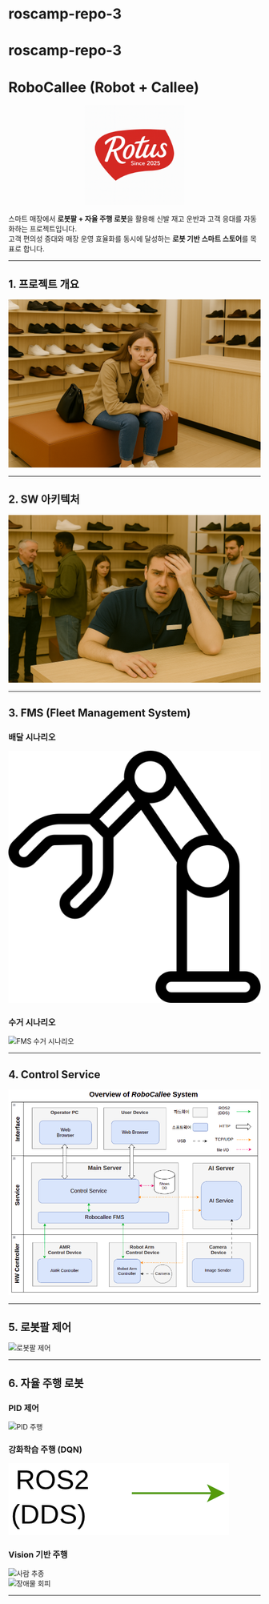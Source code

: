# roscamp-repo-3
# roscamp-repo-3

# RoboCallee (Robot + Callee)

<p align="center">
  <img src="./docs/images/logo.png" alt="RoboCallee Logo" width="200"/>
</p>

스마트 매장에서 **로봇팔 + 자율 주행 로봇**을 활용해 신발 재고 운반과 고객 응대를 자동화하는 프로젝트입니다.  
고객 편의성 증대와 매장 운영 효율화를 동시에 달성하는 **로봇 기반 스마트 스토어**를 목표로 합니다.

---

## 1. 프로젝트 개요
![프로젝트 개요](./docs/images/slide_4_img_4.png)

---

## 2. SW 아키텍처
![소프트웨어 아키텍처](./docs/images/slide_4_img_5.png)

---

## 3. FMS (Fleet Management System)
### 배달 시나리오
![FMS 배달 시나리오](./docs/images/fms_delivery.gif)

### 수거 시나리오
![FMS 수거 시나리오](./docs/images/slide_19_img_1.gif)

---

## 4. Control Service
![Control Service](./docs/images/control_service.gif)

---

## 5. 로봇팔 제어
![로봇팔 제어](./docs/images/slide_27_img_17.gif)

---

## 6. 자율 주행 로봇
### PID 제어
![PID 주행](./docs/images/mobile_pid.gif)

### 강화학습 주행 (DQN)
![강화학습 주행](./docs/images/mobile_dqn.gif)

### Vision 기반 주행
![사람 추종](./docs/images/follow_mode.gif)  
![장애물 회피](./docs/images/obstacle_avoidance.gif)

---
